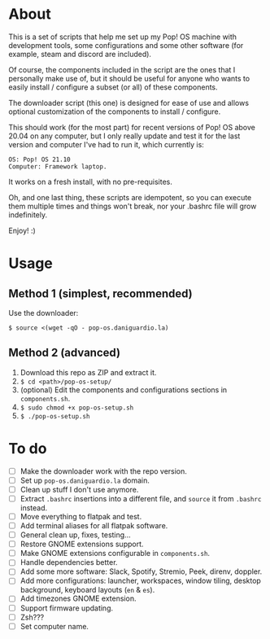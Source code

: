 # About

This is a set of scripts that help me set up my Pop! OS machine with development tools, some configurations and some other software (for example, steam and discord are included).

Of course, the components included in the script are the ones that I personally make use of, but it should be useful for anyone who wants to easily install / configure a subset (or all) of these components.

The downloader script (this one) is designed for ease of use and allows optional customization of the components to install / configure.

This should work (for the most part) for recent versions of Pop! OS above 20.04 on any computer, but I only really update and test it for the last version and computer I've had to run it, which currently is:

```
OS: Pop! OS 21.10
Computer: Framework laptop.
```

It works on a fresh install, with no pre-requisites.

Oh, and one last thing, these scripts are idempotent, so you can execute them multiple times and things won't break, nor your .bashrc file will grow indefinitely.

Enjoy! :)

# Usage

## Method 1 (simplest, recommended)

Use the downloader:

`$ source <(wget -qO - pop-os.daniguardio.la)`

## Method 2 (advanced)

1. Download this repo as ZIP and extract it.
2. `$ cd <path>/pop-os-setup/`
3. (optional) Edit the components and configurations sections in `components.sh`.
4. `$ sudo chmod +x pop-os-setup.sh`
5. `$ ./pop-os-setup.sh`

# To do

- [ ] Make the downloader work with the repo version.
- [ ] Set up `pop-os.daniguardio.la` domain.
- [ ] Clean up stuff I don't use anymore.
- [ ] Extract `.bashrc` insertions into a different file, and `source` it from `.bashrc` instead.
- [ ] Move everything to flatpak and test.
- [ ] Add terminal aliases for all flatpak software.
- [ ] General clean up, fixes, testing...
- [ ] Restore GNOME extensions support.
- [ ] Make GNOME extensions configurable in `components.sh`.
- [ ] Handle dependencies better.
- [ ] Add some more software: Slack, Spotify, Stremio, Peek, direnv, doppler.
- [ ] Add more configurations: launcher, workspaces, window tiling, desktop background, keyboard layouts (`en` & `es`).
- [ ] Add timezones GNOME extension.
- [ ] Support firmware updating.
- [ ] Zsh???
- [ ] Set computer name.
